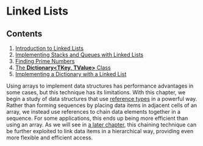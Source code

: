 # Linked Lists

<div class="TOC">

## Contents

1.  [Introduction to Linked
    Lists](/~rhowell/DataStructures/redirect/linked-list-intro)
2.  [Implementing Stacks and Queues with Linked
    Lists](/~rhowell/DataStructures/redirect/linked-list-stacks-queues)
3.  [Finding Prime
    Numbers](/~rhowell/DataStructures/redirect/sieve-eratosthenes)
4.  [The **Dictionary\<TKey, TValue\>**
    Class](/~rhowell/DataStructures/redirect/dictionary-class)
5.  [Implementing a Dictionary with a Linked
    List](/~rhowell/DataStructures/redirect/dictionary-linked-lists)

</div>

Using arrays to implement data structures has performance advantages in
some cases, but this technique has its limitations. With this chapter,
we begin a study of data structures that use [reference
types](/~rhowell/DataStructures/redirect/reference-value) in a powerful
way. Rather than forming sequences by placing data items in adjacent
cells of an array, we instead use references to chain data elements
together in a sequence. For some applications, this ends up being more
efficient than using an array. As we will see in [a later
chapter](/~rhowell/DataStructures/redirect/trees), this chaining
technique can be further exploited to link data items in a hierarchical
way, providing even more flexible and efficient access.

